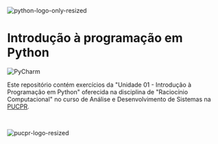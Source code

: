 ![python-logo-only-resized](https://github.com/tiagosantosnombr/introducao-programacao-python/assets/160294783/c69b4124-8314-4d04-a7d0-e60da209dc25)

# Introdução à programação em Python
![PyCharm](https://img.shields.io/badge/pycharm-143?style=for-the-badge&logo=pycharm&logoColor=black&color=black&labelColor=green)

Este repositório contém exercícios da "Unidade 01 - Introdução à Programação em Python" oferecida na disciplina de "Raciocínio Computacional" no curso de Análise e Desenvolvimento de Sistemas na [PUCPR](https://www.pucpr.br/).

<br>

![pucpr-logo-resized](https://github.com/tiagosantosnombr/introducao-programacao-python/assets/160294783/15bd2bb8-d55c-4ba4-a060-14f761bdac8a)
